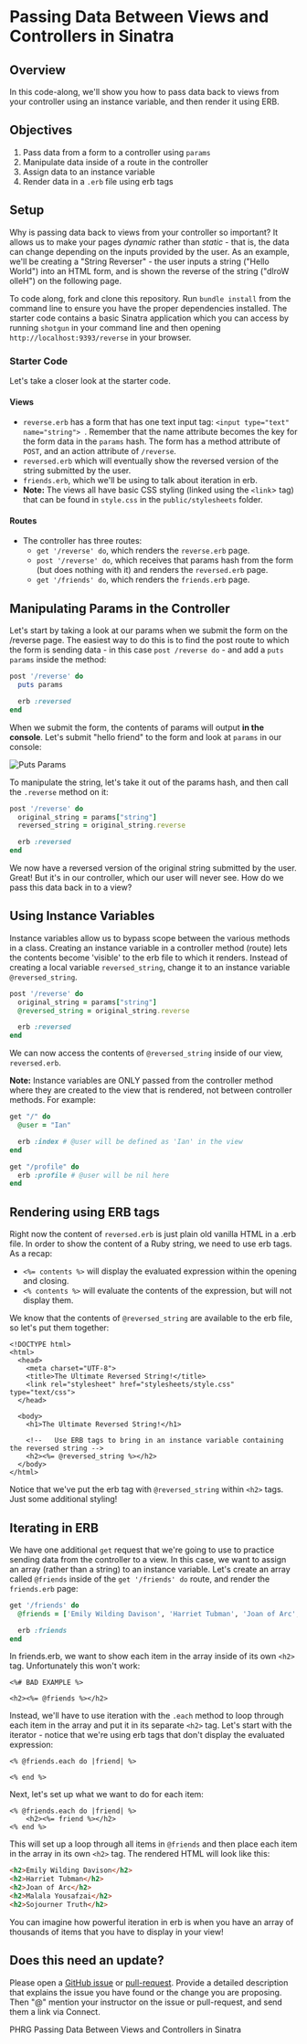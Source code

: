 # Passing Data Between Views and Controllers in Sinatra

## Overview

In this code-along, we'll show you how to pass data back to views from your controller using an instance variable, and then render it using ERB.

## Objectives

1. Pass data from a form to a controller using `params`
2. Manipulate data inside of a route in the controller
3. Assign data to an instance variable
4. Render data in a `.erb` file using erb tags

## Setup

Why is passing data back to views from your controller so important? It allows us to make your pages *dynamic* rather than *static* - that is, the data can change depending on the inputs provided by the user. As an example, we'll be creating a "String Reverser" - the user inputs a string ("Hello World") into an HTML form, and is shown the reverse of the string ("dlroW olleH") on the following page.

To code along, fork and clone this repository. Run `bundle install` from the command line to ensure you have the proper dependencies installed. The starter code contains a basic Sinatra application which you can access by running `shotgun` in your command line and then opening `http://localhost:9393/reverse` in your browser.

### Starter Code

Let's take a closer look at the starter code.

#### Views
+ `reverse.erb` has a form that has one text input tag: `<input type="text" name="string"> `. Remember that the name attribute becomes the key for the form data in the `params` hash. The form has a method attribute of `POST`, and an action attribute of `/reverse`.
+ `reversed.erb` which will eventually show the reversed version of the string submitted by the user.
+ `friends.erb`, which we'll be using to talk about iteration in erb.
+ **Note:** The views all have basic CSS styling (linked using the `<link`> tag) that can be found in `style.css` in the `public/stylesheets` folder.

#### Routes
+ The controller has three routes:
	+  `get '/reverse' do`, which renders the `reverse.erb` page.
	+  `post '/reverse' do`, which receives that 	params hash from the form (but does nothing with it) and renders the `reversed.erb` page.
	+  `get '/friends' do`, which renders the `friends.erb` page.


## Manipulating Params in the Controller

Let's start by taking a look at our params when we submit the form on the /reverse page. The easiest way to do this is to find the post route to which the form is sending data - in this case `post /reverse do` - and add a `puts params` inside the method:

```ruby
post '/reverse' do
  puts params

  erb :reversed
end
```
 When we submit the form, the contents of params will output **in the console**. Let's submit "hello friend" to the form and look at `params` in our console:

![Puts Params](https://s3.amazonaws.com/learn-verified/puts-params.png)


To manipulate the string, let's take it out of the params hash, and then call the `.reverse` method on it:
```ruby
post '/reverse' do
  original_string = params["string"]
  reversed_string = original_string.reverse

  erb :reversed
end
```
We now have a reversed version of the original string submitted by the user. Great! But it's in our controller, which our user will never see. How do we pass this data back in to a view?

## Using Instance Variables

Instance variables allow us to bypass scope between the various methods in a class. Creating an instance variable in a controller method (route) lets the contents become 'visible' to the erb file to which it renders. Instead of creating a local variable `reversed_string`, change it to an instance variable `@reversed_string`.

```ruby
post '/reverse' do
  original_string = params["string"]
  @reversed_string = original_string.reverse

  erb :reversed
end
```
We can now access the contents of `@reversed_string` inside of our view, `reversed.erb`.

**Note:** Instance variables are ONLY passed from the controller method where they are created to the view that is rendered, not between controller methods. For example:

```ruby
get "/" do
  @user = "Ian"

  erb :index # @user will be defined as 'Ian' in the view
end

get "/profile" do
  erb :profile # @user will be nil here
end
```

## Rendering using ERB tags

Right now the content of `reversed.erb` is just plain old vanilla HTML in a .erb file. In order to show the content of a Ruby string, we need to use erb tags. As a recap:

+ `<%= contents %>` will display the evaluated expression within the opening and closing.
+ `<% contents %>` will evaluate the contents of the expression, but will not display them.

We know that the contents of `@reversed_string` are available to the erb file, so let's put them together:

```erb
<!DOCTYPE html>
<html>
  <head>
    <meta charset="UTF-8">
    <title>The Ultimate Reversed String!</title>
    <link rel="stylesheet" href="stylesheets/style.css" type="text/css">
  </head>

  <body>
    <h1>The Ultimate Reversed String!</h1>

    <!--   Use ERB tags to bring in an instance variable containing the reversed string -->
    <h2><%= @reversed_string %></h2>
  </body>
</html>
```
Notice that we've put the erb tag with `@reversed_string` within `<h2>` tags. Just some additional styling!

## Iterating in ERB

We have one additional `get` request that we're going to use to practice sending data from the controller to a view. In this case, we want to assign an array (rather than a string) to an instance variable. Let's create an array called `@friends` inside of the `get '/friends' do` route, and render the `friends.erb` page:

```ruby
get '/friends' do
  @friends = ['Emily Wilding Davison', 'Harriet Tubman', 'Joan of Arc', 'Malala Yousafzai', 'Sojourner Truth']

  erb :friends
end
```
In friends.erb, we want to show each item in the array inside of its own `<h2>` tag. Unfortunately this won't work:

```erb
<%# BAD EXAMPLE %>

<h2><%= @friends %></h2>
```

Instead, we'll have to use iteration with the `.each` method to loop through each item in the array and put it in its separate `<h2>` tag. Let's start with the iterator - notice that we're using erb tags that don't display the evaluated expression:

```erb
<% @friends.each do |friend| %>

<% end %>
```

Next, let's set up what we want to do for each item:

```erb
<% @friends.each do |friend| %>
	<h2><%= friend %></h2>
<% end %>
```

This will set up a loop through all items in `@friends` and then place each item in the array in its own `<h2>` tag. The rendered HTML will look like this:

```html
<h2>Emily Wilding Davison</h2>
<h2>Harriet Tubman</h2>
<h2>Joan of Arc</h2>
<h2>Malala Yousafzai</h2>
<h2>Sojourner Truth</h2>
```
You can imagine how powerful iteration in erb is when you have an array of thousands of items that you have to display in your view!

## Does this need an update?

Please open a [GitHub issue](https://github.com/learn-co-curriculum/phrg-sinatra-view-and-controller-readme-walkthrough/issues) or [pull-request](https://github.com/learn-co-curriculum/phrg-sinatra-view-and-controller-readme-walkthrough/pulls). Provide a detailed description that explains the issue you have found or the change you are proposing. Then "@" mention your instructor on the issue or pull-request, and send them a link via Connect.

<p data-visibility='hidden'>PHRG Passing Data Between Views and Controllers in Sinatra</p>
